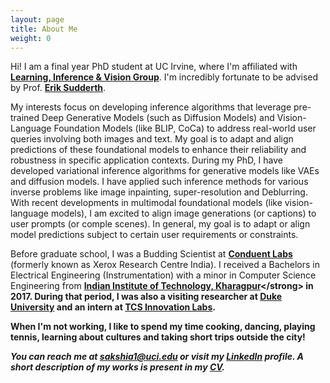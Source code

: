 ```yaml
---
layout: page
title: About Me
weight: 0
---
```


Hi! I am a final year PhD student at UC Irvine, where I'm affiliated with <strong> [Learning, Inference & Vision Group](https://ics.uci.edu/~sudderth/group/)</strong>. I'm incredibly fortunate to be advised by Prof. <strong> [Erik Sudderth](https://ics.uci.edu/~sudderth/)</strong>. 

My interests focus on developing inference algorithms that leverage pre-trained Deep Generative Models (such as Diffusion Models) and Vision-Language Foundation Models (like BLIP, CoCa) to address real-world user queries involving both images and text. My goal is to adapt and align predictions of these foundational models to enhance their reliability and robustness in specific application contexts. During my PhD, I have developed variational inference algorithms for generative models like VAEs and diffusion models. I have applied such inference methods for various inverse problems like image inpainting, super-resolution and Deblurring. With recent developments in multimodal foundational models (like vision-language models), I am excited to align image generations (or captions) to user prompts (or comple scenes). In general, my goal is to adapt or align model predictions subject to certain user requirements or constraints.

Before graduate school, I was a Budding Scientist at <strong>[Conduent Labs](https://www.conduent.com/innovation/)</strong> (formerly known as Xerox Research Centre India). I received a Bachelors in Electrical Engineering (Instrumentation) with a minor in Computer Science Engineering from <strong> [Indian Institute of Technology, Kharagpur]([http://www.iitkgp.ac.in/](http://www.ee.iitkgp.ac.in/))</strong> in 2017. During that period, I was also a visiting researcher at <strong>[Duke University](https://hal.pratt.duke.edu/)</strong> and an intern at <strong>[TCS Innovation Labs](https://www.tcs.com/research-and-innovation)</strong>.

When I'm not working, I like to spend my time cooking, dancing, playing tennis, learning about cultures and taking short trips outside the city!

<i>You can reach me at <strong>sakshia1@uci.edu</strong> or visit my [LinkedIn](https://www.linkedin.com/in/sakshi-agarwal-6a8b6186) profile. A short description of my works is present in my [CV](pub-CV.pdf). </i> 


<font size="4">
  </font>
